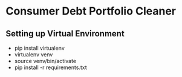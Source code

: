 # Consumer Debt Portfolio Cleaner

## Setting up Virtual Environment
- pip install virtualenv
- virtualenv venv
- source venv/bin/activate
- pip install -r requirements.txt
